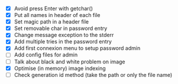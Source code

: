 - [x] Avoid press Enter with getchar()
- [x] Put all names in header of each file
- [x] Set magic path in a header file 
- [x] Set removable char in password entry
- [x] Change message exception to the stderr
- [x] Add multiple tries in the password entry
- [x] Add first connexion menu to setup password admin
- [ ] Add config files for admin
- [ ] Talk about black and white problem on image
- [x] Optimise (in memory) image indexing
- [ ] Check generation id method (take the path or only the file name)

